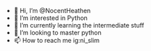 - 👋 Hi, I’m @NocentHeathen
- 👀 I’m interested in Python
- 🌱 I’m currently learning the intermediate stuff
- 💞️ I’m looking to master python
- 📫 How to reach me ig:ni_slim

<!---
NocentHeathen/NocentHeathen is a ✨ special ✨ repository because its `README.md` (this file) appears on your GitHub profile.
You can click the Preview link to take a look at your changes.
--->
